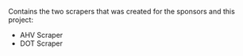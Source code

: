 Contains the two scrapers that was created for the sponsors and this project: 
* AHV Scraper
* DOT Scraper
